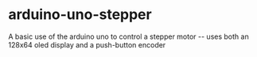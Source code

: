 # arduino-uno-stepper
A basic use of the arduino uno to control a stepper motor -- uses both an 128x64 oled display and a push-button encoder
